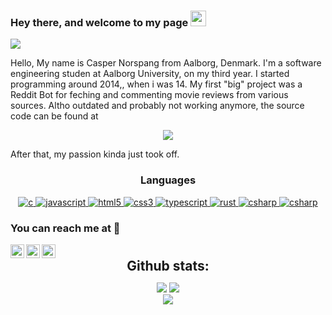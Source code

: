 ### Hey there, and welcome to my page <img src="https://media.giphy.com/media/hvRJCLFzcasrR4ia7z/giphy.gif" width="25px">


![](https://visitor-badge.glitch.me/badge?page_id=cNorspang.cNorspang)


Hello, My name is Casper Norspang from Aalborg, Denmark. I'm a software engineering studen at Aalborg University, on my third year.
I started programming around 2014,, when i was 14. My first "big" project was a Reddit Bot for feching and commenting movie reviews from various sources. Altho outdated and probably not working anymore, the source code can be found at

<p align="center">
  <a href="https://github.com/cNorspang/Review_bot">
    <img align="center" src="https://github-readme-stats.vercel.app/api/pin/?username=cNorspang&repo=Review_bot&theme=gruvbox" />
  </a>
</p>

After that, my passion kinda just took off. 

<h3 align="center">Languages</h3>
<p align="center">
  <a href="https://www.cprogramming.com/" target="_blank"> 
    <img src="https://img.shields.io/badge/C%20programming-A8B9CC.svg?style=for-the-badge&logo=c&logoColor=white"
      alt="c"/>
  </a>
  
  <a href="https://developer.mozilla.org/en-US/docs/Web/JavaScript" target="_blank"> 
    <img src="https://img.shields.io/badge/Javascript-F7DF1E.svg?style=for-the-badge&logo=javascript&logoColor=black"
      alt="javascript"/> 
  </a>
  <a href="https://www.w3.org/html/" target="_blank"> 
    <img src="https://img.shields.io/badge/html-E34F26.svg?style=for-the-badge&logo=html5&logoColor=white"
      alt="html5"/> 
  </a>
  <a href="https://www.w3schools.com/css/" target="_blank">
    <img src="https://img.shields.io/badge/css-1572B6.svg?style=for-the-badge&logo=css3&logoColor=white"
      alt="css3"/>
  </a>
  <a href="https://www.typescriptlang.org/" target="_blank"> 
    <img src="https://img.shields.io/badge/typescript-3178C6.svg?style=for-the-badge&logo=typescript&logoColor=white"
      alt="typescript"/>
  </a>
  <a href="https://www.https://www.rust-lang.org/.org/" target="_blank"> 
    <img src="https://img.shields.io/badge/-Rust-darkred.svg?style=for-the-badge&logo=rust&logoColor=black"
      alt="rust"/>
    <a href="https://docs.microsoft.com/en-us/dotnet/csharp/" target="_blank"> 
    <img src="https://img.shields.io/badge/Csharp-228B22.svg?style=for-the-badge&logo=csharp&logoColor=black"
      alt="csharp"/>
    <a href="https://www.https://www.rust-lang.org/.org/" target="_blank"> 
    <img src="https://img.shields.io/badge/Python-3776ab.svg?style=for-the-badge&logo=python&logoColor=black"
      alt="csharp"/>
  </a>
</p>
  
  
### You can reach me at 💬
<a href="https://discord.gg/143829669232377858">
  <img align="left" alt="Norspang's Discord" width="22px" src="https://raw.githubusercontent.com/peterthehan/peterthehan/master/assets/discord.svg" />
</a>
<a href="https://www.linkedin.com/in/casper-norspang-854704167/">
  <img align="left" alt="Norspang's LinkedIn" width="22px" src="https://raw.githubusercontent.com/peterthehan/peterthehan/master/assets/linkedin.svg" />
</a>
</a>
<a href="mailto:cnorsp19@student.aau.dk">
  <img align="left" alt="Norspang's Mail" width="22px" src="https://cdn-icons-png.flaticon.com/512/281/281769.png" />
</a>

<br>

<div align="center">
<h2 align="center" style="margin: 5px 10px;">Github stats:</h2> 

[![](https://github-readme-stats.vercel.app/api?username=cNorspang&show_icons=true&theme=gruvbox&hide_border=true&locale=en&include_all_commits=true)](https://github.com/cNorspang)
[![](https://github-readme-streak-stats.herokuapp.com/?user=cNorspang&theme=gruvbox&hide_border=true)](https://github.com/cNorspang) <br>
<img src="https://github-readme-stats.vercel.app/api/top-langs/?username=cNorspang&theme=gruvbox&card_width=497&hide_border=true"/>
</div>
<!--
**cNorspang/cNorspang** is a ✨ _special_ ✨ repository because its `README.md` (this file) appears on your GitHub profile.

Here are some ideas to get you started:

- 🔭 I’m currently working on ...
- 🌱 I’m currently learning ...
- 👯 I’m looking to collaborate on ...
- 🤔 I’m looking for help with ...
- 💬 Ask me about ...
- 📫 How to reach me: ...
- 😄 Pronouns: ...
- ⚡ Fun fact: ...
-->
